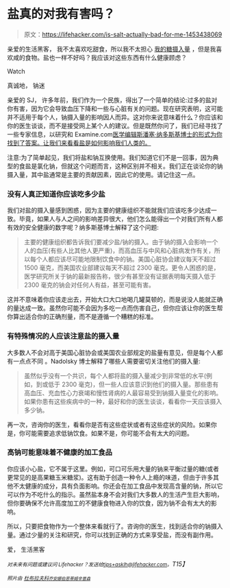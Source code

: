 # 盐真的对我有害吗？

> 原文：<https://lifehacker.com/is-salt-actually-bad-for-me-1453438069>

亲爱的生活黑客，
我不太喜欢吃甜食，所以我不太担心 [我的糖摄入量](https://lifehacker.com/what-sugar-actually-does-to-your-brain-and-body-5809331) ，但是我喜欢咸的食物。盐也一样不好吗？我应该对这些东西有什么健康顾虑？

Watch

真诚地，
钠迷

亲爱的 SJ，
许多年前，我们作为一个民族，得出了一个简单的结论:过多的盐对你有害，因为它会导致血压下降和一些与心脏有关的问题。现在研究表明，这可能并不适用于每个人，钠摄入量的影响因人而异。这对你来说意味着什么？你应该和你的医生谈谈，而不是接受网上某个人的建议。但是既然你问了，我们已经寻找了一些专家信息，以研究和 Examine.com[医学编辑斯潘塞·纳多斯基博士的形式为你找到了答案。让我们来看看盐是如何影响我们人类的。](http://examine.com/)

注意:为了简单起见，我们将盐和钠互换使用。我们知道它们不是一回事，因为典型的食盐是氯化钠，但就这个问题而言，这种区别并不相关。我们正在谈论你的钠摄入量，其中盐通常是主要的贡献因素，因此它的使用。请记住这一点。

### 没有人真正知道你应该吃多少盐

我们对盐的摄入量感到困惑，因为主要的健康组织不能就我们应该吃多少达成一致。毕竟，如果人与人之间的影响差异很大，他们怎么能得出一个对我们所有人都有效的安全健康的数字呢？纳多斯基博士解释了这个问题:

> 主要的健康组织都告诉我们要减少盐/钠的摄入。由于钠的摄入会影响一个人的血压(有些人比其他人更严重)，而高血压与中风和心脏病发作有关，所以每个人都应该尽可能地限制饮食中的钠。美国心脏协会建议每天不超过 1500 毫克，而美国农业部建议每天不超过 2300 毫克。更令人困惑的是，医学研究所关于钠的最新报告称，很少有甚至没有证据表明每天摄入低于 2300 毫克的钠会对任何人有益，甚至可能有害。

这并不意味着你应该走出去，开始大口大口地喝几罐莫顿的，而是说没人能就正确的量达成一致。虽然你可能不会因为多吃一点而伤害自己，但你应该让你的医生帮你算出适合你的正确剂量，而不是遵循一个糟糕的标准。

### 有特殊情况的人应该注意盐的摄入量

大多数人不会对高于美国心脏协会或美国农业部规定的盐量有意见，但是每个人都有一点点不同 。Nadolsky 博士解释了哪些人需要密切关注他们的摄入量:

> 虽然似乎没有一个共识，每个人都将盐的摄入量减少到非常低的水平(例如，到或低于 2300 毫克)，但一些人应该意识到他们的摄入量。那些患有高血压、充血性心力衰竭和慢性肾病的人最容易受到钠摄入量变化的影响。如果你患有这些疾病中的一种，最好和你的医生谈谈，看看你一天应该摄入多少钠。

再一次，咨询你的医生，看看你是否有这些症状或者有这些症状的风险。如果你是，你可能需要追求低钠饮食。如果不是，你可能不会有太大的问题。

### 高钠可能意味着不健康的加工食品

你应该小心盐，它不属于这里。例如，可口可乐用大量的钠来平衡过量的糖(或者更常见的是高果糖玉米糖浆)。这有助于创造一种令人上瘾的味道，但由于许多其他不太健康的成分，具有负面影响。你还会在加工食品中发现高含量的钠，所以它可以作为不吃什么的指示。虽然盐本身不会对我们大多数人的生活产生巨大影响，但你要确保不允许高度加工的不健康食物进入你的饮食，因为钠不会有太大的影响。

所以，只要把食物作为一个整体来看就行了。咨询你的医生，找到适合你的钠摄入量。通过少量的关注和研究，你可以找到正确的方式来享受盐，而没有副作用。

爱，
生活黑客

*<small>对未来有问题或建议问 Lifehacker？发送给</small>*[*<small>tips+asklh@lifehacker.com</small>*](mailto:tips+asklh@lifehacker.com)*<small>。</small>T15】*

*<small>照片由</small>* [*<small>杜布拉夫科</small>*](http://www.flickr.com/photos/11939863@N08/3794105536/)*<small></small>*<small>[<small>*乔安娜伯恩*</small>](http://www.flickr.com/photos/66992990@N00/4819376578/)<small></small>*[<small>*蒂姆辛普森*</small>](http://www.flickr.com/photos/timmy2s/8329574322/)<small></small>*</small>

<small>*<small></small>*</small>